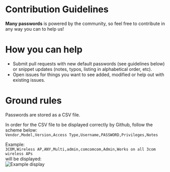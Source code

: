 # Contribution Guidelines
**Many passwords** is powered by the community, so feel free to contribute in any way you can to help us!
# How you can help
* Submit pull requests with new default passwords (see guidelines below) or snippet updates (notes, typos, listing in alphabetical order, etc).
* Open issues for things you want to see added, modified or help out with existing issues.
# Ground rules
Passwords are stored as a CSV file.

In order for the CSV file to be displayed correctly by Github, follow the scheme below:  
```Vendor,Model,Version,Access Type,Username,PASSWORD,Privileges,Notes```

Example:  
```3COM,Wireless AP,ANY,Multi,admin,comcomcom,Admin,Works on all 3com wireless APs```  
will be displayed:  
![Example display](https://cdn.discordapp.com/attachments/574604364342231052/765893402176126976/unknown.png)

